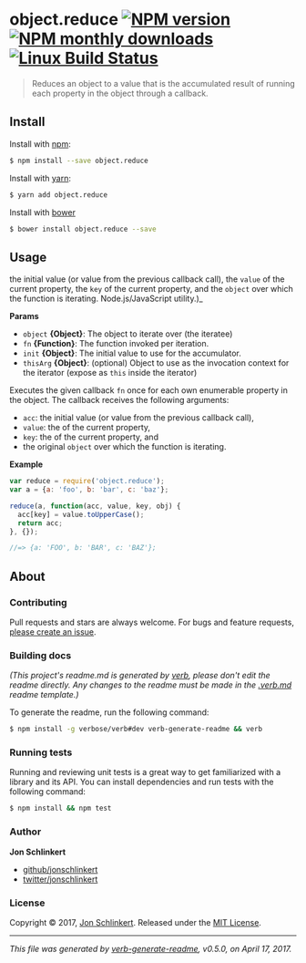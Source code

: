 # object.reduce [![NPM version](https://img.shields.io/npm/v/object.reduce.svg?style=flat)](https://www.npmjs.com/package/object.reduce) [![NPM monthly downloads](https://img.shields.io/npm/dm/object.reduce.svg?style=flat)](https://npmjs.org/package/object.reduce) [![Linux Build Status](https://img.shields.io/travis/jonschlinkert/object.reduce.svg?style=flat&label=Travis)](https://travis-ci.org/jonschlinkert/object.reduce)

> Reduces an object to a value that is the accumulated result of running each property in the object through a callback.

## Install

Install with [npm](https://www.npmjs.com/):

```sh
$ npm install --save object.reduce
```

Install with [yarn](https://yarnpkg.com):

```sh
$ yarn add object.reduce
```

Install with [bower](https://bower.io/)

```sh
$ bower install object.reduce --save
```

## Usage

the initial value (or value from the previous callback call), the `value` of the current property, the `key` of the current property, and the `object` over which the function is iterating. Node.js/JavaScript utility.)_

**Params**

* `object` **{Object}**: The object to iterate over (the iteratee)
* `fn` **{Function}**: The function invoked per iteration.
* `init` **{Object}**: The initial value to use for the accumulator.
* `thisArg` **{Object}**: (optional) Object to use as the invocation context for the iterator (expose as `this` inside the iterator)

Executes the given callback `fn` once for each own enumerable property in the object. The callback receives the following arguments:

* `acc`: the initial value (or value from the previous callback call),
* `value`: the of the current property,
* `key`: the of the current property, and
* the original `object` over which the function is iterating.

**Example**

```js
var reduce = require('object.reduce');
var a = {a: 'foo', b: 'bar', c: 'baz'};

reduce(a, function(acc, value, key, obj) {
  acc[key] = value.toUpperCase();
  return acc;
}, {});

//=> {a: 'FOO', b: 'BAR', c: 'BAZ'};
```

## About

### Contributing

Pull requests and stars are always welcome. For bugs and feature requests, [please create an issue](../../issues/new).

### Building docs

_(This project's readme.md is generated by [verb](https://github.com/verbose/verb-generate-readme), please don't edit the readme directly. Any changes to the readme must be made in the [.verb.md](.verb.md) readme template.)_

To generate the readme, run the following command:

```sh
$ npm install -g verbose/verb#dev verb-generate-readme && verb
```

### Running tests

Running and reviewing unit tests is a great way to get familiarized with a library and its API. You can install dependencies and run tests with the following command:

```sh
$ npm install && npm test
```

### Author

**Jon Schlinkert**

* [github/jonschlinkert](https://github.com/jonschlinkert)
* [twitter/jonschlinkert](https://twitter.com/jonschlinkert)

### License

Copyright © 2017, [Jon Schlinkert](https://github.com/jonschlinkert).
Released under the [MIT License](LICENSE).

***

_This file was generated by [verb-generate-readme](https://github.com/verbose/verb-generate-readme), v0.5.0, on April 17, 2017._